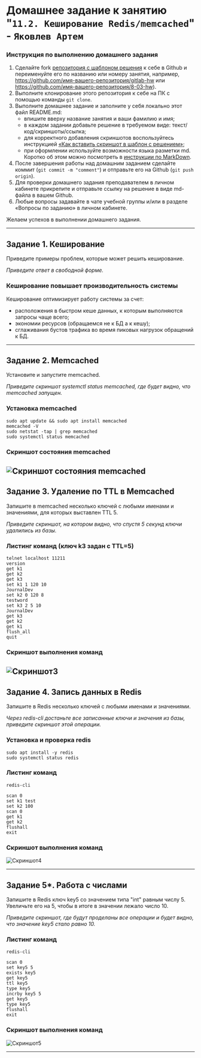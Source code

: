 # Домашнее задание к занятию "`11.2. Кеширование Redis/memcached`" - `Яковлев Артем`

### Инструкция по выполнению домашнего задания

1. Сделайте fork [репозитория c шаблоном решения](https://github.com/netology-code/sys-pattern-homework) к себе в Github и переименуйте его по названию или номеру занятия, например, https://github.com/имя-вашего-репозитория/gitlab-hw или https://github.com/имя-вашего-репозитория/8-03-hw).
2. Выполните клонирование этого репозитория к себе на ПК с помощью команды `git clone`.
3. Выполните домашнее задание и заполните у себя локально этот файл README.md:
   - впишите вверху название занятия и ваши фамилию и имя;
   - в каждом задании добавьте решение в требуемом виде: текст/код/скриншоты/ссылка;
   - для корректного добавления скриншотов воспользуйтесь инструкцией [«Как вставить скриншот в шаблон с решением»](https://github.com/netology-code/sys-pattern-homework/blob/main/screen-instruction.md);
   - при оформлении используйте возможности языка разметки md. Коротко об этом можно посмотреть в [инструкции по MarkDown](https://github.com/netology-code/sys-pattern-homework/blob/main/md-instruction.md).
4. После завершения работы над домашним заданием сделайте коммит (`git commit -m "comment"`) и отправьте его на Github (`git push origin`).
5. Для проверки домашнего задания преподавателем в личном кабинете прикрепите и отправьте ссылку на решение в виде md-файла в вашем Github.
6. Любые вопросы задавайте в чате учебной группы и/или в разделе «Вопросы по заданию» в личном кабинете.

Желаем успехов в выполнении домашнего задания.

---

## Задание 1. Кеширование 

Приведите примеры проблем, которые может решить кеширование. 

*Приведите ответ в свободной форме.*

### Кеширование повышает производительность системы
Кеширование оптимизирует работу системы за счет:
- расположения в быстром кеше данных, к которым выполняются запросы чаще всего;
- экономии ресурсов (обращаемся не к БД а к кешу);
- сглаживания бустов трафика во время пиковых нагрузок обращений к БД.

---

## Задание 2. Memcached

Установите и запустите memcached.

*Приведите скриншот systemctl status memcached, где будет видно, что memcached запущен.*

### Установка memcached
```
sudo apt update && sudo apt install memcached
memcached -V
sudo netstat -tap | grep memcached
sudo systemctl status memcached
```
### Скриншот состояния memcached
![Скриншот состояния memcached](https://github.com/StanislavBaranovskii/11-2-hw/blob/main/img/11-2-2.png "Скриншот состояния memcached")
---

## Задание 3. Удаление по TTL в Memcached

Запишите в memcached несколько ключей с любыми именами и значениями, для которых выставлен TTL 5. 

*Приведите скриншот, на котором видно, что спустя 5 секунд ключи удалились из базы.*

### Листинг команд (ключ k3 задан с TTL=5)
```
telnet localhost 11211
version
get k1
get k2
get k3
set k1 1 120 10
JournalDev
set k2 0 120 8
testword
set k3 2 5 10
JournalDev
get k3
get k2
get k1
flush_all
quit
```

### Скриншот выполнения команд
![Скриншот3](https://github.com/temagraf/Redis/blob/main/img/11-2-3.png "Скриншот3")
---

## Задание 4. Запись данных в Redis

Запишите в Redis несколько ключей с любыми именами и значениями. 

*Через redis-cli достаньте все записанные ключи и значения из базы, приведите скриншот этой операции.*

### Установка и проверка redis
```
sudo apt install -y redis
sudo systemctl status redis

```
### Листинг команд
```
redis-cli

scan 0
set k1 test
set k2 100
scan 0
get k1
get k2
flushall
exit
```
### Скриншот выполнения команд
![Скриншот4](https://github.com/temagraf/Redis/blob/main/img/11-2-4.png "Скриншот4")

---

## Задание 5*. Работа с числами 

Запишите в Redis ключ key5 со значением типа "int" равным числу 5. Увеличьте его на 5, чтобы в итоге в значении лежало число 10.  

*Приведите скриншот, где будут проделаны все операции и будет видно, что значение key5 стало равно 10.*

### Листинг команд
```
redis-cli

scan 0
set key5 5
exists key5
get key5
ttl key5
type key5
incrby key5 5
get key5
type key5
flushall
exit
```
### Скриншот выполнения команд
![Скриншот5](https://github.com/temagraf/Redis/blob/main/img/11-2-5.png "Скриншот5")

---
